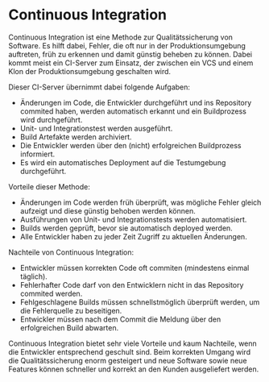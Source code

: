 Continuous Integration
=======

Continuous Integration ist eine Methode zur Qualitätssicherung von Software.
Es hilft dabei, Fehler, die oft nur in der Produktionsumgebung auftreten, früh zu erkennen und damit günstig beheben zu können. Dabei kommt meist ein CI-Server zum Einsatz, der zwischen ein VCS und einem Klon der Produktionsumgebung geschalten wird.

Dieser CI-Server übernimmt dabei folgende Aufgaben:
  - Änderungen im Code, die Entwickler durchgeführt und ins Repository commited haben, werden automatisch erkannt und ein     Buildprozess wird durchgeführt.
  - Unit- und Integrationstest werden ausgeführt.
  - Build Artefakte werden archiviert.
  - Die Entwickler werden über den (nicht) erfolgreichen Buildprozess informiert.
  - Es wird ein automatisches Deployment auf die Testumgebung durchgeführt.

Vorteile dieser Methode:
  - Änderungen im Code werden früh überprüft, was mögliche Fehler gleich aufzeigt und diese günstig behoben werden können.
  - Ausführungen von Unit- und Integrationstests werden automatisiert.
  - Builds werden geprüft, bevor sie automatisch deployed werden.
  - Alle Entwickler haben zu jeder Zeit Zugriff zu aktuellen Änderungen.

Nachteile von Continuous Integration:
  - Entwickler müssen korrekten Code oft commiten (mindestens einmal täglich).
  - Fehlerhafter Code darf von den Entwicklern nicht in das Repository commited werden.
  - Fehlgeschlagene Builds müssen schnellstmöglich überprüft werden, um die Fehlerquelle zu beseitigen.
  - Entwickler müssen nach dem Commit die Meldung über den erfolgreichen Build abwarten.

Continuous Integration bietet sehr viele Vorteile und kaum Nachteile, wenn die Entwickler entsprechend geschult sind. Beim korrekten Umgang wird die Qualitätssicherung enorm gesteigert und neue Software sowie neue Features können schneller und korrekt an den Kunden ausgeliefert werden.
